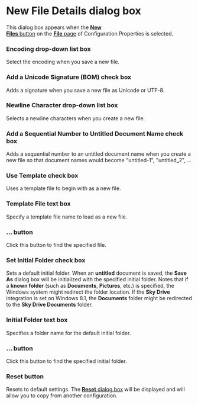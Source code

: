 # New File Details dialog box

This dialog box appears when the [**New**\
**Files** button](../index)
on the [**File** page](../index) of Configuration Properties is selected.

### Encoding drop-down list box

Select the encoding when you save a new file.

### Add a Unicode Signature (BOM) check box

Adds a signature when you save a new file as Unicode or UTF-8.

### Newline Character drop-down list box

Selects a newline characters when you create a new file.

### Add a Sequential Number to Untitled Document Name check box

Adds a sequential number to an untitled document name when you create a new file so that document names would become "untitled-1", "untitled\_2", ...

### Use Template check box

Uses a template file to begin with as a new file.

### Template File text box

Specify a template file name to load as a new file.

### ... button

Click this button to find the specified file.

### Set Initial Folder check box

Sets a default initial folder. When an **untitled**
document is saved, the **Save As** dialog box will be initialized
with the specified initial folder. Notes that if a **known folder**
(such as **Documents**, **Pictures**, etc.) is
specified, the Windows system might redirect the folder location. If the **Sky Drive** integration is set on Windows 8.1, the **Documents**
folder might be redirected to the **Sky Drive Documents** folder.

### Initial Folder text box

Specifies a folder name for the default initial folder.

### ... button

Click this button to find the specified initial folder.

### Reset button

Resets to default settings. The
[**Reset** dialog box](../../reset/index) will be displayed
and will allow you to copy from another configuration.

